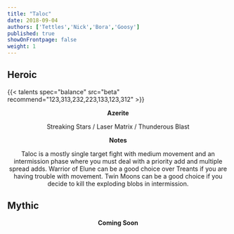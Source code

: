 ```yaml
---
title: "Taloc"
date: 2018-09-04
authors: ['Tettles','Nick','Bora','Goosy']
published: true
showOnFrontpage: false
weight: 1
---
```


## Heroic
{{< talents spec="balance" src="beta" recommend="123,313,232,223,133,123,312" >}}

<center>
<b>Azerite</b>
  
Streaking Stars / Laser Matrix / Thunderous Blast


<b>Notes</b>

Taloc is a mostly single target fight with medium movement and an intermission phase where you must deal with a priority add and multiple spread adds. Warrior of Elune can be a good choice over Treants if you are having trouble with movement. Twin Moons can be a good choice if you decide to kill the exploding blobs in intermission.
</center>


## Mythic

<center>
  <b>Coming Soon</b>
</center>
 
